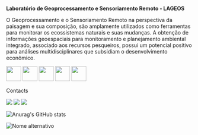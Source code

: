 ####

**Laboratório de Geoprocessamento e Sensoriamento Remoto - LAGEOS**

O Geoprocessamento e o Sensoriamento Remoto na perspectiva da paisagem e sua composição, são amplamente utilizados como ferramentas para monitorar os ecossistemas naturais e suas mudanças. A obtenção de informações geoespaciais para monitoramento e planejamento ambiental integrado, associado aos recursos pesqueiros, possui um potencial positivo para análises multidisciplinares que subsidiam o desenvolvimento econômico.




<img src="https://upload.wikimedia.org/wikipedia/commons/3/3e/QGIS_logo_minimal.svg" width="40" height="40" /> <img src="https://cdn.jsdelivr.net/gh/devicons/devicon/icons/python/python-original-wordmark.svg" width="40" height="40" /> <img src="https://cdn.jsdelivr.net/gh/devicons/devicon/icons/jupyter/jupyter-original-wordmark.svg" width="40" height="40"/> <img src="https://cdn.jsdelivr.net/gh/devicons/devicon/icons/rstudio/rstudio-original.svg" width="40" height="40" /> <img src="https://cdn.jsdelivr.net/gh/devicons/devicon/icons/javascript/javascript-original.svg" width="40" height="40" />

Contacts

<div>
<a href="https://instagram.com/usuario/" target="_blank"><img src="https://img.shields.io/badge/-Instagram-%23E4405F?style=for-the-badge&logo=instagram&logoColor=white" target="_blank"></a>
<a href = "mailto:contato@lageos/"><img src="https://img.shields.io/badge/Gmail-D14836?style=for-the-badge&logo=gmail&logoColor=white" target="_blank"></a>
<a href="https://www.linkedin.com/in/usuario/" target="_blank"><img src="https://img.shields.io/badge/-LinkedIn-%230077B5?style=for-the-badge&logo=linkedin&logoColor=white" target="_blank"></a>   
</div>     

![Anurag's GitHub stats](https://github-readme-stats.vercel.app/api?username=lageos-ufma&show_icons=true&theme=github_dark)

![Nome alternativo](https://media.giphy.com/media/CYRbydew8EXYCwcB8e/giphy.gif)
